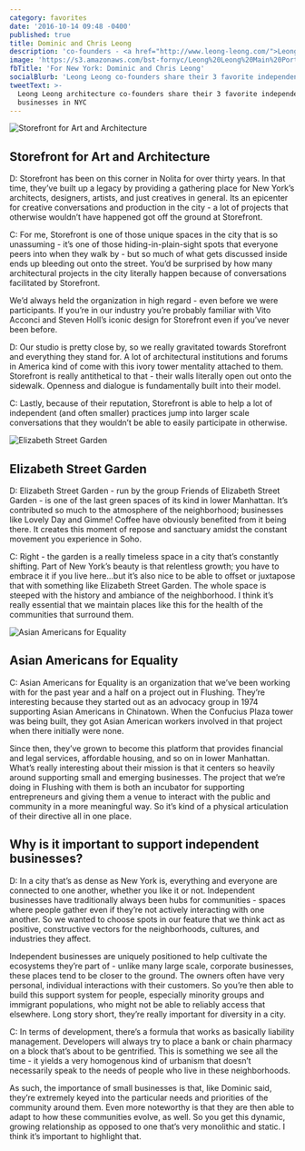 ```yaml
---
category: favorites
date: '2016-10-14 09:48 -0400'
published: true
title: Dominic and Chris Leong
description: 'co-founders - <a href="http://www.leong-leong.com/">Leong Leong</a>'
image: 'https://s3.amazonaws.com/bst-fornyc/Leong%20Leong%20Main%20Portrait.jpg'
fbTitle: 'For New York: Dominic and Chris Leong'
socialBlurb: 'Leong Leong co-founders share their 3 favorite independent businesses in NYC. '
tweetText: >-
  Leong Leong architecture co-founders share their 3 favorite independent
  businesses in NYC
---
```

![Storefront for Art and Architecture](https://s3.amazonaws.com/bst-fornyc/Leong%20Leong%20Storefront%20for%20Art%20and%20Architecture.jpg)
## Storefront for Art and Architecture
D: Storefront has been on this corner in Nolita for over thirty years. In that time, they’ve built up a legacy by providing a gathering place for New York’s architects, designers, artists, and just creatives in general. Its an epicenter for creative conversations and production in the city - a lot of projects that otherwise wouldn’t have happened got off the ground at Storefront.

C: For me, Storefront is one of those unique spaces in the city that is so unassuming - it’s one of those hiding-in-plain-sight spots that everyone peers into when they walk by - but so much of what gets discussed inside ends up bleeding out onto the street. You’d be surprised by how many architectural projects in the city literally happen because of conversations facilitated by Storefront. 

We’d always held the organization in high regard - even before we were participants. If you’re in our industry you’re probably familiar with Vito Acconci and Steven Holl’s iconic design for Storefront even if you’ve never been before. 

D: Our studio is pretty close by, so we really gravitated towards Storefront and everything they stand for. A lot of architectural institutions and forums in America kind of come with this ivory tower mentality attached to them. Storefront is really antithetical to that - their walls literally open out onto the sidewalk. Openness and dialogue is fundamentally built into their model.

C: Lastly, because of their reputation, Storefront is able to help a lot of independent (and often smaller) practices jump into larger scale conversations that they wouldn’t be able to easily participate in otherwise. 

![Elizabeth Street Garden](https://s3.amazonaws.com/bst-fornyc/Leong%20Leong%20Elizabeth%20Street%20Garden.jpg)
## Elizabeth Street Garden
D: Elizabeth Street Garden - run by the group Friends of Elizabeth Street Garden - is one of the last green spaces of its kind in lower Manhattan. It’s contributed so much to the atmosphere of the neighborhood; businesses like Lovely Day and Gimme! Coffee have obviously benefited from it being there. It creates this moment of repose and sanctuary amidst the constant movement you experience in Soho.

C: Right - the garden is a really timeless space in a city that’s constantly shifting. Part of New York’s beauty is that relentless growth; you have to embrace it if you live here...but it’s also nice to be able to offset or juxtapose that with something like Elizabeth Street Garden. The whole space is steeped with the history and ambiance of the neighborhood. I think it’s really essential that we maintain places like this for the health of the communities that surround them.

![Asian Americans for Equality](https://s3.amazonaws.com/bst-fornyc/Leong%20Leong%20Asian%20Americans%20for%20Equality.jpg)
## Asian Americans for Equality
C: Asian Americans for Equality is an organization that we’ve been working with for the past year and a half on a project out in Flushing. They’re interesting because they started out as an advocacy group in 1974 supporting Asian Americans in Chinatown. When the Confucius Plaza tower was being built, they got Asian American workers involved in that project when there initially were none. 

Since then, they’ve grown to become this platform that provides financial and legal services, affordable housing, and so on in lower Manhattan. What’s really interesting about their mission is that it centers so heavily around supporting small and emerging businesses. The project that we’re doing in Flushing with them is both an incubator for supporting entrepreneurs and giving them a venue to interact with the public and community in a more meaningful way. So it’s kind of a physical articulation of their directive all in one place. 

## Why is it important to support independent businesses?
D: In a city that’s as dense as New York is, everything and everyone are connected to one another, whether you like it or not. Independent businesses have traditionally always been hubs for communities - spaces where people gather even if they’re not actively interacting with one another. So we wanted to choose spots in our feature that we think act as positive, constructive vectors for the neighborhoods, cultures, and industries they affect. 

Independent businesses are uniquely positioned to help cultivate the ecosystems they’re part of - unlike many large scale, corporate businesses, these places tend to be closer to the ground. The owners often have very personal, individual interactions with their customers. So you’re then able to build this support system for people, especially minority groups and immigrant populations, who might not be able to reliably access that elsewhere. Long story short, they’re really important for diversity in a city.

C: In terms of development, there’s a formula that works as basically liability management. Developers will always try to place a bank or chain pharmacy on a block that’s about to be gentrified. This is something we see all the time - it yields a very homogenous kind of urbanism that doesn’t necessarily speak to the needs of people who live in these neighborhoods. 

As such, the importance of small businesses is that, like Dominic said, they’re extremely keyed into the particular needs and priorities of the community around them. Even more noteworthy is that they are then able to adapt to how these communities evolve, as well. So you get this dynamic, growing relationship as opposed to one that’s very monolithic and static. I think it’s important to highlight that.
